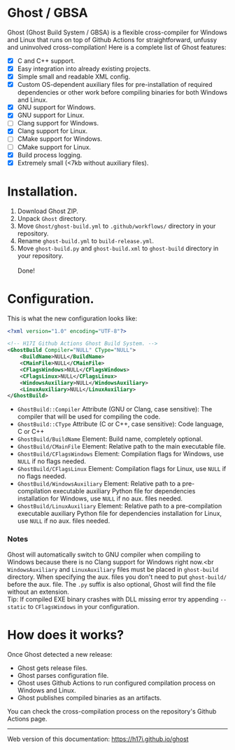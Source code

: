 # Ghost / GBSA
Ghost (Ghost Build System / GBSA) is a flexible cross-compiler for Windows and Linux that runs on top of Github Actions for straightforward, unfussy and uninvolved cross-compilation! Here is a complete list of Ghost features:
- [X] C and C++ support.
- [X] Easy integration into already existing projects.
- [X] Simple small and readable XML config.
- [X] Custom OS-dependent auxiliary files for pre-installation of required dependencies or other work before compiling binaries for both Windows and Linux.
- [X] GNU support for Windows.
- [X] GNU support for Linux.
- [ ] Clang support for Windows.
- [X] Clang support for Linux.
- [ ] CMake support for Windows.
- [ ] CMake support for Linux.
- [X] Build process logging.
- [X] Extremely small (<7kb without auxiliary files).

# Installation.
1. Download Ghost ZIP.<br>
2. Unpack `Ghost` directory.<br>
3. Move `Ghost/ghost-build.yml` to `.github/workflows/` directory in your repository.<br>
4. Rename `ghost-build.yml` to `build-release.yml`.<br>
5. Move `ghost-build.py` and `ghost-build.xml` to `ghost-build` directory in your repository.<br><br>
Done!

# Configuration.
This is what the new configuration looks like:
```xml
<?xml version="1.0" encoding="UTF-8"?>

<!-- H17I Github Actions Ghost Build System. -->
<GhostBuild Compiler="NULL" CType="NULL">
    <BuildName>NULL</BuildName>
    <CMainFile>NULL</CMainFile>
    <CFlagsWindows>NULL</CFlagsWindows>
    <CFlagsLinux>NULL</CFlagsLinux>
    <WindowsAuxiliary>NULL</WindowsAuxiliary>
    <LinuxAuxiliary>NULL</LinuxAuxiliary>
</GhostBuild>
```

- <code>GhostBuild::Compiler</code> Attribute (GNU or Clang, case sensitive): The compiler that will be used for compiling the code.
- <code>GhostBuild::CType</code> Attribute (C or C++, case sensitive): Code language, C or C++
- <code>GhostBuild/BuildName</code> Element: Build name, completely optional.
- <code>GhostBuild/CMainFile</code> Element: Relative path to the main executable file.
- <code>GhostBuild/CFlagsWindows</code> Element: Compilation flags for Windows, use `NULL` if no flags needed.
- <code>GhostBuild/CFlagsLinux</code> Element: Compilation flags for Linux, use `NULL` if no flags needed.
- <code>GhostBuild/WindowsAuxiliary</code> Element: Relative path to a pre-compilation executable auxiliary Python file for dependencies installation for Windows, use `NULL` if no aux. files needed.
- <code>GhostBuild/LinuxAuxiliary</code> Element: Relative path to a pre-compilation executable auxiliary Python file for dependencies installation for Linux, use `NULL` if no aux. files needed.

### Notes
Ghost will automatically switch to GNU compiler when compiling to Windows because there is no Clang support for Windows right now.<br
`WindowsAuxiliary` and `LinuxAuxiliary` files must be placed in `ghost-build` directory. When specifying the aux. files you don't need to put `ghost-build/` before the aux. file. The `.py` suffix is also optional, Ghost will find the file without an extension.<br>
Tip: If compiled EXE binary crashes with DLL missing error try appending `--static` to `CFlagsWindows` in your configuration.

# How does it works?
Once Ghost detected a new release:
  - Ghost gets release files.
  - Ghost parses configuration file.
  - Ghost uses Github Actions to run configured compilation process on Windows and Linux.
  - Ghost publishes compiled binaries as an artifacts.

You can check the cross-compilation process on the repository's Github Actions page.<br><hr>

Web version of this documentation: https://h17i.github.io/ghost

